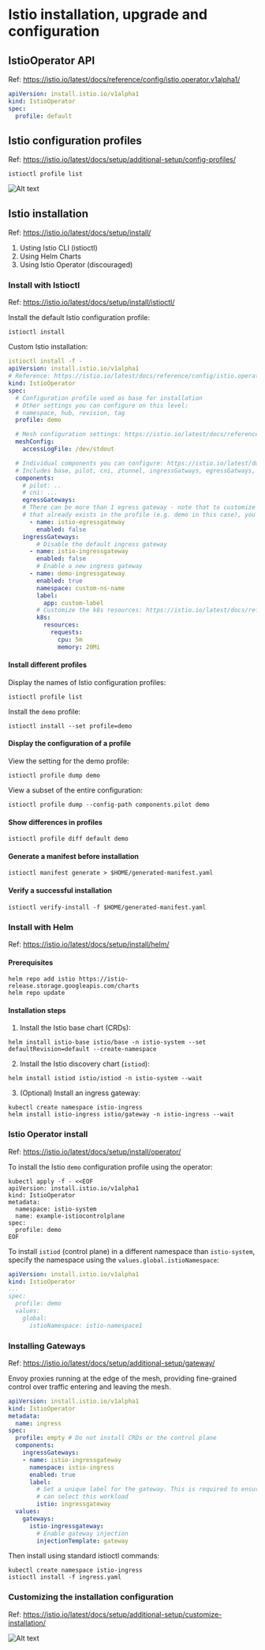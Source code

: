 # Istio installation, upgrade and configuration

## IstioOperator API

Ref: <https://istio.io/latest/docs/reference/config/istio.operator.v1alpha1/>

```yaml
apiVersion: install.istio.io/v1alpha1
kind: IstioOperator
spec:
  profile: default
```

## Istio configuration profiles

Ref: <https://istio.io/latest/docs/setup/additional-setup/config-profiles/>

```shell
istioctl profile list
```

![Alt text](images/istio_config_profiles.png)

## Istio installation

Ref: <https://istio.io/latest/docs/setup/install/>

1. Usting Istio CLI (istioctl)
2. Using Helm Charts
3. Using Istio Operator (discouraged)

### Install with Istioctl

Ref: <https://istio.io/latest/docs/setup/install/istioctl/>

Install the default Istio configuration profile:

```shell
istioctl install
```

Custom Istio installation:

```yaml
istioctl install -f -
apiVersion: install.istio.io/v1alpha1
# Reference: https://istio.io/latest/docs/reference/config/istio.operator.v1alpha1/
kind: IstioOperator 
spec:
  # Configuration profile used as base for installation
  # Other settings you can configure on this level:
  # namespace, hub, revision, tag
  profile: demo

  # Mesh configuration settings: https://istio.io/latest/docs/reference/config/istio.mesh.v1alpha1/
  meshConfig: 
    accessLogFile: /dev/stdout

  # Individual components you can configure: https://istio.io/latest/docs/reference/config/istio.operator.v1alpha1/#IstioComponentSetSpec
  # Includes base, pilot, cni, ztunnel, ingressGatways, egressGatways, istiodRemote
  components:
    # pilot: ..
    # cni: ...
    egressGateways:
    # There can be more than 1 egress gateway - note that to customize a gateway
    # that already exists in the profile (e.g. demo in this case), you need to use the default names
      - name: istio-egressgateway
        enabled: false
    ingressGateways:
        # Disable the default ingress gateway
      - name: istio-ingressgateway
        enabled: false
        # Enable a new ingress gateway
      - name: demo-ingressgateway
        enabled: true
        namespace: custom-ns-name
        label:
          app: custom-label
        # Customize the k8s resources: https://istio.io/latest/docs/reference/config/istio.operator.v1alpha1/#KubernetesResourcesSpec
        k8s:
          resources:
            requests:
              cpu: 5m
              memory: 20Mi
```

#### Install different profiles

Display the names of Istio configuration profiles:

```shell
istioctl profile list
```

Install the `demo` profile:

```shell
istioctl install --set profile=demo
```

#### Display the configuration of a profile

View the setting for the demo profile:

```shell
istioctl profile dump demo
```

View a subset of the entire configuration:

```shell
istioctl profile dump --config-path components.pilot demo
```

#### Show differences in profiles

```shell
istioctl profile diff default demo
```

#### Generate a manifest before installation

```shell
istioctl manifest generate > $HOME/generated-manifest.yaml
```

#### Verify a successful installation

```shell
istioctl verify-install -f $HOME/generated-manifest.yaml
```

### Install with Helm

Ref: <https://istio.io/latest/docs/setup/install/helm/>

#### Prerequisites

```shell
helm repo add istio https://istio-release.storage.googleapis.com/charts
helm repo update
```

#### Installation steps

1. Install the Istio base chart (CRDs):

```shell
helm install istio-base istio/base -n istio-system --set defaultRevision=default --create-namespace
```

2. Install the Istio discovery chart (`istiod`):

```shell
helm install istiod istio/istiod -n istio-system --wait
```

3. (Optional) Install an ingress gateway:

```shell
kubectl create namespace istio-ingress
helm install istio-ingress istio/gateway -n istio-ingress --wait
```

### Istio Operator install

Ref: <https://istio.io/latest/docs/setup/install/operator/>

To install the Istio `demo` configuration profile using the operator:

```shell
kubectl apply -f - <<EOF
apiVersion: install.istio.io/v1alpha1
kind: IstioOperator
metadata:
  namespace: istio-system
  name: example-istiocontrolplane
spec:
  profile: demo
EOF
```

To install `istiod` (control plane) in a different namespace than `istio-system`, specify the namespace using the `values.global.istioNamespace`:

```yaml
apiVersion: install.istio.io/v1alpha1
kind: IstioOperator
...
spec:
  profile: demo
  values:
    global:
      istioNamespace: istio-namespace1
```

### Installing Gateways

Ref: <https://istio.io/latest/docs/setup/additional-setup/gateway/>

Envoy proxies running at the edge of the mesh, providing fine-grained control over traffic entering and leaving the mesh.

```yaml
apiVersion: install.istio.io/v1alpha1
kind: IstioOperator
metadata:
  name: ingress
spec:
  profile: empty # Do not install CRDs or the control plane
  components:
    ingressGateways:
    - name: istio-ingressgateway
      namespace: istio-ingress
      enabled: true
      label:
        # Set a unique label for the gateway. This is required to ensure Gateways
        # can select this workload
        istio: ingressgateway
  values:
    gateways:
      istio-ingressgateway:
        # Enable gateway injection
        injectionTemplate: gateway
```

Then install using standard istioctl commands:

```shell
kubectl create namespace istio-ingress
istioctl install -f ingress.yaml
```

### Customizing the installation configuration

Ref: <https://istio.io/latest/docs/setup/additional-setup/customize-installation/>

![Alt text](images/istio_components.png)
